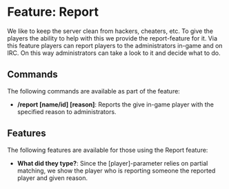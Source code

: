 # Feature: Report
We like to keep the server clean from hackers, cheaters, etc. To give the players the ability to
help with this we provide the report-feature for it. Via this feature players can report players to
the administrators in-game and on IRC. On this way administrators can take a look to it and decide
what to do.

## Commands
The following commands are available as part of the feature:

  - **/report [name/id] [reason]**: Reports the give in-game player with the specified reason to
    administrators.

## Features
The following features are available for those using the Report feature:

  - **What did they type?**: Since the [player]-parameter relies on partial matching, we show the
    player who is reporting someone the reported player and given reason.

